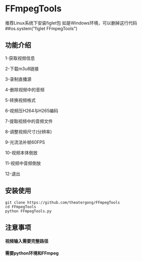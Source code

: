 # FFmpegTools
推荐Linux系统下安装figlet包
如是Windows环境，可以删掉这行代码
##os.system("figlet FFmpegTools")

## 功能介绍

1-获取视频信息

2-下载m3u8链接

3-录制直播源

4-删除视频中的音频

5-转换视频格式

6-视频压H264与H265编码

7-提取视频中的音频文件

8-调整视频尺寸(分辨率)

9-光流法补帧60FPS

10-视频本体倒放

11-视频中音频倒放

12-退出

## 安装使用
    git clone https://github.com/theatergong/FFmpegTools
    cd FFmpegTools
    python FFmpegTools.py
    
## 注意事项
#### 视频输入需要完整路径
#### 需要python环境和FFmpeg
